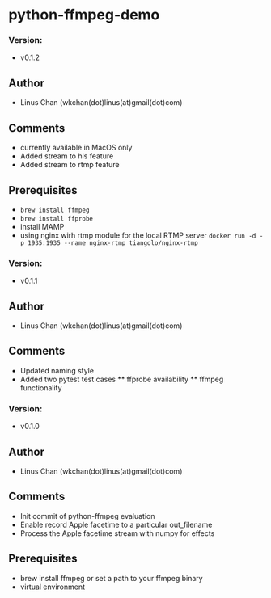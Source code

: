 # python-ffmpeg-demo
### Version:
- v0.1.2

## Author
* Linus Chan (wkchan(dot)linus(at)gmail(dot)com)

## Comments
* currently available in MacOS only
* Added stream to hls feature
* Added stream to rtmp feature

## Prerequisites

* ```brew install ffmpeg```
* ```brew install ffprobe```
* install MAMP
* using nginx wirh rtmp module for the local RTMP server ```docker run -d -p 1935:1935 --name nginx-rtmp tiangolo/nginx-rtmp```




### Version:
- v0.1.1

## Author
* Linus Chan (wkchan(dot)linus(at)gmail(dot)com)

## Comments
* Updated naming style
* Added two pytest test cases
** ffprobe availability
** ffmpeg functionality


### Version:
- v0.1.0

## Author
* Linus Chan (wkchan(dot)linus(at)gmail(dot)com)

## Comments
- Init commit of python-ffmpeg evaluation
- Enable record Apple facetime to a particular out_filename
- Process the Apple facetime stream with numpy for effects

## Prerequisites

* brew install ffmpeg or set a path to your ffmpeg binary
* virtual environment
